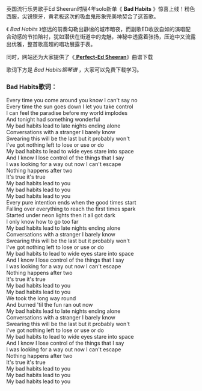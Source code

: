

英国流行乐男歌手Ed Sheeran时隔4年solo新单《 **Bad Habits**
》惊喜上线！粉色西服，尖锐獠牙，黄老板这次的吸血鬼形象完美地契合了这首歌。

《 _Bad Habits_
》悠远的前奏勾勒出静谧的城市暗夜，而副歌ED收放自如的演唱配合动感的节拍陪衬，犹如潜伏在街道中的鬼魅，神秘中透露着张扬，压迫中又流露出优雅，整首歌高超的唱功展露于表。

同时，网站还为大家提供了《[ **Perfect-Ed Sheeran**](Music-8290-Perfect-Ed-Sheeran.html
"Perfect-Ed Sheeran")》曲谱下载

歌词下方是 _Bad Habits钢琴谱_ ，大家可以免费下载学习。

### Bad Habits歌词：

Every time you come around you know I can't say no  
Every time the sun goes down I let you take control  
I can feel the paradise before my world implodes  
And tonight had something wonderful  
My bad habits lead to late nights ending alone  
Conversations with a stranger I barely know  
Swearing this will be the last but it probably won't  
I've got nothing left to lose or use or do  
My bad habits to lead to wide eyes stare into space  
And I know I lose control of the things that I say  
I was looking for a way out now I can't escape  
Nothing happens after two  
It's true it's true  
My bad habits lead to you  
My bad habits lead to you  
My bad habits lead to you  
Every pure intention ends when the good times start  
Falling over everything to reach the first times spark  
Started under neon lights then it all got dark  
I only know how to go too far  
My bad habits lead to late nights ending alone  
Conversations with a stranger I barely know  
Swearing this will be the last but it probably won't  
I've got nothing left to lose or use or do  
My bad habits to lead to wide eyes stare into space  
And I know I lose control of the things that I say  
I was looking for a way out now I can't escape  
Nothing happens after two  
It's true it's true  
My bad habits lead to you  
My bad habits lead to you  
We took the long way round  
And burned 'til the fun ran out now  
My bad habits lead to late nights ending alone  
Conversations with a stranger I barely know  
Swearing this will be the last but it probably won't  
I've got nothing left to lose or use or do  
My bad habits to lead to wide eyes stare into space  
And I know I lose control of the things that I say  
I was looking for a way out now I can't escape  
Nothing happens after two  
It's true it's true  
My bad habits lead to you  
My bad habits lead to you  
My bad habits lead to you

